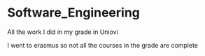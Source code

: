 # Software_Engineering
All the work I did in my grade in Uniovi

I went to erasmus so not all the courses in the grade are complete
